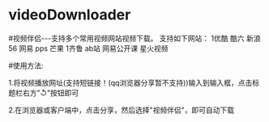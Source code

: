 videoDownloader
===============
#视频伴侣---支持多个常用视频网站视频下载。
支持如下网站：
1优酷 酷六 新浪 56 网易 pps 芒果
1齐鲁 ab站 网易公开课 星火视频

#使用方法:

1.将视频播放网址(支持短链接！(qq浏览器分享暂不支持))输入到输入框，点击标题栏右方"↺"按钮即可

2.在浏览器或客户端中，点击分享，然后选择"视频伴侣"，即可自动下载

